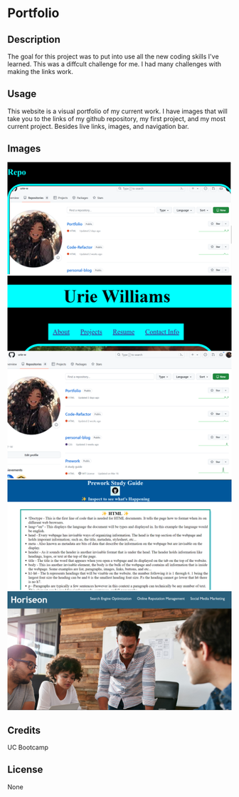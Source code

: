 # Portfolio

## Description

The goal for this project was to put into use all the new coding skills I've learned. This was a diffcult challenge for me. I had many challenges with making the links work. 

## Usage

This website is a visual portfolio of my current work. I have images that will take you to the links of my github repository, my first project, and my most current project. Besides live links, images, and navigation bar. 

## Images
![alt text](<assets/Screenshot 2024-05-21 210300.png>)
![!\[alt text\](<assets/Screenshot 2024-05-21 191513.png>)](<assets/Screenshot 2024-05-21 210202.png>)
![alt text](<assets/Screenshot 2024-05-21 191513.png>)
![alt text](<assets/Screenshot 2024-05-21 190949.png>)
![alt text](assets/best.png)

## Credits

UC Bootcamp

## License 
None